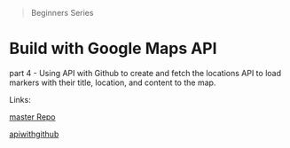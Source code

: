 > Beginners Series

# Build with Google Maps API

part 4 - Using API with Github to create and fetch the locations API to load markers with their title, location, and content to the map.

Links:

[master Repo](https://github.com/RafaelDavisH/Building-with-Google-Maps-API/tree/master)

[apiwithgithub](https://apiwithgithub.com)
